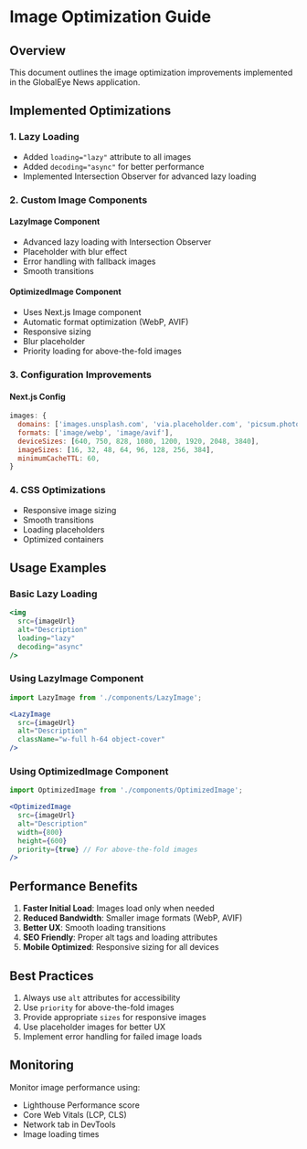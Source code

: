 # Image Optimization Guide

## Overview
This document outlines the image optimization improvements implemented in the GlobalEye News application.

## Implemented Optimizations

### 1. Lazy Loading
- Added `loading="lazy"` attribute to all images
- Added `decoding="async"` for better performance
- Implemented Intersection Observer for advanced lazy loading

### 2. Custom Image Components

#### LazyImage Component
- Advanced lazy loading with Intersection Observer
- Placeholder with blur effect
- Error handling with fallback images
- Smooth transitions

#### OptimizedImage Component
- Uses Next.js Image component
- Automatic format optimization (WebP, AVIF)
- Responsive sizing
- Blur placeholder
- Priority loading for above-the-fold images

### 3. Configuration Improvements

#### Next.js Config
```javascript
images: {
  domains: ['images.unsplash.com', 'via.placeholder.com', 'picsum.photos'],
  formats: ['image/webp', 'image/avif'],
  deviceSizes: [640, 750, 828, 1080, 1200, 1920, 2048, 3840],
  imageSizes: [16, 32, 48, 64, 96, 128, 256, 384],
  minimumCacheTTL: 60,
}
```

### 4. CSS Optimizations
- Responsive image sizing
- Smooth transitions
- Loading placeholders
- Optimized containers

## Usage Examples

### Basic Lazy Loading
```jsx
<img 
  src={imageUrl} 
  alt="Description"
  loading="lazy"
  decoding="async"
/>
```

### Using LazyImage Component
```jsx
import LazyImage from './components/LazyImage';

<LazyImage
  src={imageUrl}
  alt="Description"
  className="w-full h-64 object-cover"
/>
```

### Using OptimizedImage Component
```jsx
import OptimizedImage from './components/OptimizedImage';

<OptimizedImage
  src={imageUrl}
  alt="Description"
  width={800}
  height={600}
  priority={true} // For above-the-fold images
/>
```

## Performance Benefits

1. **Faster Initial Load**: Images load only when needed
2. **Reduced Bandwidth**: Smaller image formats (WebP, AVIF)
3. **Better UX**: Smooth loading transitions
4. **SEO Friendly**: Proper alt tags and loading attributes
5. **Mobile Optimized**: Responsive sizing for all devices

## Best Practices

1. Always use `alt` attributes for accessibility
2. Use `priority` for above-the-fold images
3. Provide appropriate `sizes` for responsive images
4. Use placeholder images for better UX
5. Implement error handling for failed image loads

## Monitoring

Monitor image performance using:
- Lighthouse Performance score
- Core Web Vitals (LCP, CLS)
- Network tab in DevTools
- Image loading times 